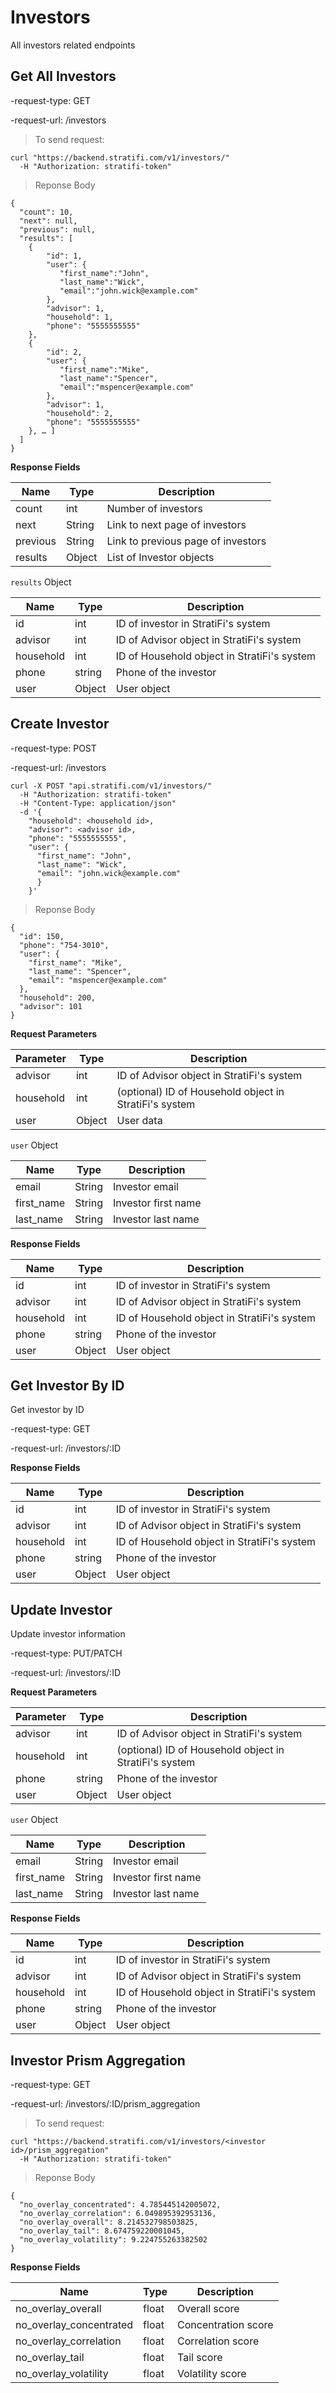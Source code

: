 # Investors

All investors related endpoints


## Get All Investors

-request-type: GET

-request-url: /investors

> To send request:

```shell
curl "https://backend.stratifi.com/v1/investors/"
  -H "Authorization: stratifi-token"
```

> Reponse Body

```shell
{
  "count": 10,
  "next": null,
  "previous": null,
  "results": [
    {
        "id": 1,
        "user": {
           "first_name":"John",
           "last_name":"Wick",
           "email":"john.wick@example.com"
        },
        "advisor": 1,
        "household": 1,
        "phone": "5555555555"
    },
    {
        "id": 2,
        "user": {
           "first_name":"Mike",
           "last_name":"Spencer",
           "email":"mspencer@example.com"
        },
        "advisor": 1,
        "household": 2,
        "phone": "5555555555"
    }, … ]
  ]
}
```

**Response Fields**

Name | Type | Description
-----|------|------------
count | int | Number of investors
next | String | Link to next page of investors
previous | String | Link to previous page of investors
results | Object | List of Investor objects

`results` Object

Name | Type | Description
-----|------|------------
id | int | ID of investor in StratiFi's system
advisor |int | ID of Advisor object in StratiFi's system
household |int | ID of Household object in StratiFi's system
phone |string | Phone of the investor
user | Object | User object


## Create Investor

-request-type: POST

-request-url: /investors

```shell
curl -X POST "api.stratifi.com/v1/investors/"
  -H "Authorization: stratifi-token"
  -H "Content-Type: application/json"
  -d '{
    "household": <household id>,
    "advisor": <advisor id>,
    "phone": "5555555555",
    "user": {
      "first_name": "John",
      "last_name": "Wick",
      "email": "john.wick@example.com"
      }
    }'
```

> Reponse Body

```shell
{
  "id": 150,
  "phone": "754-3010",
  "user": {
    "first_name": "Mike",
    "last_name": "Spencer",
    "email": "mspencer@example.com"
  },
  "household": 200,
  "advisor": 101
}

```

**Request Parameters**

Parameter | Type | Description
----------|------|------------
advisor | int | ID of Advisor object in StratiFi's system
household | int | (optional) ID of Household object in StratiFi's system
user | Object | User data


`user` Object

Name | Type | Description
-----|------|------------
email | String | Investor email
first_name | String | Investor first name
last_name | String | Investor last name


**Response Fields**

Name | Type | Description
-----|------|------------
id | int | ID of investor in StratiFi's system
advisor |int | ID of Advisor object in StratiFi's system
household |int | ID of Household object in StratiFi's system
phone |string | Phone of the investor
user | Object | User object


## Get Investor By ID

Get investor by ID

-request-type: GET

-request-url: /investors/:ID


**Response Fields**

Name | Type | Description
-----|------|------------
id | int | ID of investor in StratiFi's system
advisor |int | ID of Advisor object in StratiFi's system
household |int | ID of Household object in StratiFi's system
phone |string | Phone of the investor
user | Object | User object


## Update Investor

Update investor information

-request-type: PUT/PATCH

-request-url: /investors/:ID


**Request Parameters**

Parameter | Type | Description
----------|------|------------
advisor |int | ID of Advisor object in StratiFi's system
household | int | (optional) ID of Household object in StratiFi's system
phone |string | Phone of the investor
user | Object | User object

`user` Object

Name | Type | Description
-----|------|------------
email | String | Investor email
first_name | String | Investor first name
last_name | String | Investor last name


**Response Fields**

Name | Type | Description
-----|------|------------
id | int | ID of investor in StratiFi's system
advisor | int | ID of Advisor object in StratiFi's system
household | int | ID of Household object in StratiFi's system
phone | string | Phone of the investor
user | Object | User object


## Investor Prism Aggregation

-request-type: GET

-request-url: /investors/:ID/prism_aggregation

> To send request:

```shell
curl "https://backend.stratifi.com/v1/investors/<investor id>/prism_aggregation"
  -H "Authorization: stratifi-token"
```

> Reponse Body

```shell
{
  "no_overlay_concentrated": 4.785445142005072,
  "no_overlay_correlation": 6.049895392953136,
  "no_overlay_overall": 8.214532798503825,
  "no_overlay_tail": 8.674759220001045,
  "no_overlay_volatility": 9.224755263382502
}
```

**Response Fields**

Name | Type | Description
-----|------|------------
no_overlay_overall | float | Overall score
no_overlay_concentrated | float | Concentration score
no_overlay_correlation | float | Correlation score
no_overlay_tail | float | Tail score
no_overlay_volatility | float | Volatility score
